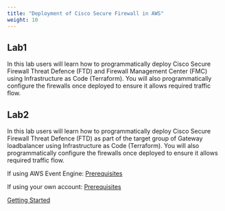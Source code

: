 ```yaml
---
title: "Deployment of Cisco Secure Firewall in AWS"
weight: 10
---
```


## Lab1

In this lab users will learn how to programmatically deploy Cisco Secure Firewall Threat Defence (FTD) and Firewall Management Center (FMC) using Infrastructure as Code (Terraform). You will also programmatically configure the firewalls once deployed to ensure it allows required traffic flow.

## Lab2

In this lab users will learn how to programmatically deploy Cisco Secure Firewall Threat Defence (FTD) as part of the target group of Gateway loadbalancer using Infrastructure as Code (Terraform). You will also programmatically configure the firewalls once deployed to ensure it allows required traffic flow.

If using AWS Event Engine:
[Prerequisites](../10_Prerequisites/1_aws_event_engine.md)

If using your own account:
[Prerequisites](../10_Prerequisites/2_aws_account.md)

[Getting Started](../20_Getting_Started/1_getting_started.md)